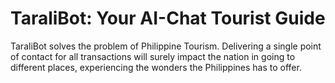 # TaraliBot: Your AI-Chat Tourist Guide

TaraliBot solves the problem of Philippine Tourism. Delivering a single point of contact for all transactions will surely impact the nation in going to different places, experiencing the wonders the Philippines has to offer.
